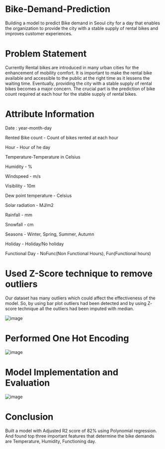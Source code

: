 # Bike-Demand-Prediction

Building a model to predict Bike demand in Seoul city for a day that enables the organization to provide the city with a stable supply of rental bikes and improves customer experiences.

# Problem Statement

Currently Rental bikes are introduced in many urban cities for the enhancement of mobility comfort. It is important to make the rental bike available and accessible to the public at the right time as it lessens the waiting time. Eventually, providing the city with a stable supply of rental bikes becomes a major concern. The crucial part is the prediction of bike count required at each hour for the stable supply of rental bikes.

# Attribute Information

Date : year-month-day

Rented Bike count - Count of bikes rented at each hour

Hour - Hour of he day

Temperature-Temperature in Celsius

Humidity - %

Windspeed - m/s

Visibility - 10m

Dew point temperature - Celsius

Solar radiation - MJ/m2

Rainfall - mm

Snowfall - cm

Seasons - Winter, Spring, Summer, Autumn

Holiday - Holiday/No holiday

Functional Day - NoFunc(Non Functional Hours), Fun(Functional hours)

# Used Z-Score technique to remove outliers

Our dataset has many outliers which could affect the effectiveness of the model. So, by using bar plot outliers had been detected and by using Z- score technique all the outliers had been imputed with median.

![image](https://user-images.githubusercontent.com/102653523/209867249-e18d6562-9981-4d9d-99c4-19f29eb062b0.png)


# Performed One Hot Encoding

![image](https://user-images.githubusercontent.com/102653523/209867448-df76b553-c13b-4a23-b8ce-a01941b052cb.png)


# Model Implementation and Evaluation

![image](https://user-images.githubusercontent.com/102653523/209867356-20b4aa7b-94a8-4171-822c-e7ed8beb2c35.png)


# Conclusion

Built a model with Adjusted R2 score of 82% using Polynomial regression. And found top three important features that determine the bike demands are Temperature, Humidity, Functioning day.
